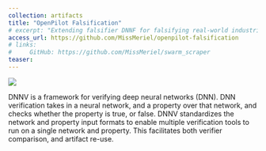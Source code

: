 ```yaml
---
collection: artifacts
title: "OpenPilot Falsification"
# excerpt: "Extending falsifier DNNF for falsifying real-world industrial driving networks"
access_url: https://github.com/MissMeriel/openpilot-falsification
# links: 
#     GitHub: https://github.com/MissMeriel/swarm_scraper
teaser: 
---
```


<img src="{{'/images/tools/dnnv.png' | absolute_url}}">

DNNV is a framework for verifying deep neural networks (DNN). 
DNN verification takes in a neural network, and a property over that network, and checks whether the property is true, or false. 
DNNV standardizes the network and property input formats to enable multiple verification tools to run on a single network and property. 
This facilitates both verifier comparison, and artifact re-use.
